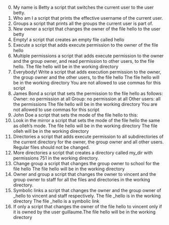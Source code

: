 0. My name is Betty
a script that switches the current user to the user betty.
1. Who am I
a script that prints the effective username of the current user.
2. Groups
a script that prints all the groups the current user is part of.
3. New owner
a script that changes the owner of the file hello to the user betty
4. Empty!
a script that creates an empty file called hello
5. Execute
a script that adds execute permission to the owner of the file hello
6. Multiple permissions
a script that adds execute permission to the owner and the group owner, and read permission to other users, to the file hello.
The file hello will be in the working directory
7. Everybody!
Write a script that adds execution permission to the owner, the group owner and the other users, to the file hello
The file hello will be in the working directory
You are not allowed to use commas for this script
8. James Bond
a script that sets the permission to the file hello as follows:
Owner: no permission at all
Group: no permission at all
Other users: all the permissions
The file hello will be in the working directory You are not allowed to use commas for this script
9. John Doe
a script that sets the mode of the file hello to this:
10. Look in the mirror
a script that sets the mode of the file hello the same as olleh’s mode.
The file hello will be in the working directory
The file olleh will be in the working directory
11. Directories
a script that adds execute permission to all subdirectories of the current directory for the owner, the group owner and all other users. Regular files should not be changed.
12. More directories
a script that creates a directory called my_dir with permissions 751 in the working directory.
13. Change group
a script that changes the group owner to school for the file hello
The file hello will be in the working directory
14. Owner and group
a script that changes the owner to vincent and the group owner to staff for all the files and directories in the working directory.
15. Symbolic links
a script that changes the owner and the group owner of _hello to vincent and staff respectively.
The file _hello is in the working directory
The file _hello is a symbolic link
16. If only
 a script that changes the owner of the file hello to vincent only if it is owned by the user guillaume.The file hello will be in the working directory
 